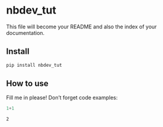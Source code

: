 nbdev_tut
================

<!-- WARNING: THIS FILE WAS AUTOGENERATED! DO NOT EDIT! -->

This file will become your README and also the index of your
documentation.

## Install

``` sh
pip install nbdev_tut
```

## How to use

Fill me in please! Don’t forget code examples:

``` python
1+1
```

    2
